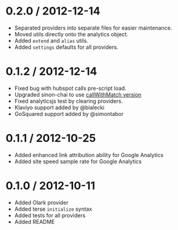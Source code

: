 0.2.0 / 2012-12-14
==================

* Separated providers into separate files for easier maintenance.
* Moved utils directly onto the analytics object.
* Added `extend` and `alias` utils.
* Added `settings` defaults for all providers.


0.1.2 / 2012-12-14
==================

* Fixed bug with hubspot calls pre-script load.
* Upgraded sinon-chai to use [callWithMatch version](https://github.com/obmarg/sinon-chai/blob/f7aa7eccd6c0c18a3e1fc524a246a50c1a29c916/lib/sinon-chai.js)
* Fixed analyticsjs test by clearing providers.
* Klaviyo support added by @bialecki
* GoSquared support added by @simontabor


0.1.1 / 2012-10-25
==================

* Added enhanced link attribution ability for Google Analytics
* Added site speed sample rate for Google Analytics


0.1.0 / 2012-10-11 
==================

* Added Olark provider
* Added terse `initialize` syntax
* Added tests for all providers
* Added README

